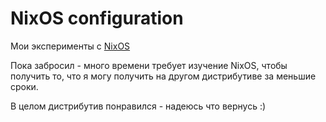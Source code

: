 # NixOS configuration

Мои эксперименты с [NixOS](https://nixos.org/)

Пока забросил - много времени требует изучение NixOS, чтобы получить то, что я могу получить на другом дистрибутиве за меньшие сроки.

В целом дистрибутив понравился - надеюсь что вернусь :)